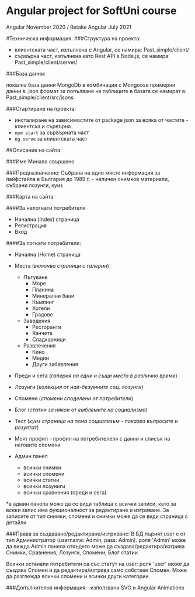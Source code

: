 # Angular project for SoftUni course 
Angular November 2020 / Retake Angular July 2021

#Техническа информация:
###Структура на проекта:

* клиентската част, изпълнена с Angular, се намира: Past_simple/client/ 
* сървърна част, изпълнена като Rest API s Node.js, се намира: Past_simple/client/server/

###База данни:

локална база данни MongoDb в комбинация с Mongoose
примерни данни в .json формат за попълване на таблиците в базата се намират в: Past_simple/client/src/jsons

###Стартиране на проекта:

* инсталиране на зависимостите от package json за всяка от частите - клиентска и сървърна
* `npm start` за сървърната част
* `ng serve` за клиентската част

##Описание на сайта:

###Име
Минало свършено

###Предназначение:
Събрана на едно място информация за лайфстайла в България до 1989 г. - наличен снимков материали, събрани лозунги, куиз


###Карта на сайта:

####За нелогнати потребители
* Начална (Index) страница
* Регистрация
* Вход

####За логнати потребители:
* Начална (Home) страница
* Места (_включва страници с галерии_)
  * Пътуване
    * Море
    * Планина
    * Минерални бани
    * Къмпинг
    * Хотели
    * Градове
  * Заведения
    * Ресторанти
    * Ханчета
    * Сладкарници
  * Развлечения
    * Кино
    * Медии
    * Други забавления
* Преди и сега (_галерия на едни и същи места в различно време_)
* Лозунги (_колекция от най-безумните соц. лозунги_)
* Спомени (_спомени споделени от потребители_)
* Блог (_статии за някои от емблемите на социализма_)
* Тест (_куиз страница на тема социализъм - показва въпросите и резултат_)


* Моят профил - профил на потребителеля с данни и списък на неговите спомени
* Админ панел
  * всички снимки
  * всички спомени
  * всички статии
  * всички лозуниги
  * всички сравнения (преди и сега)
  
*в админ панела може да се види таблица с всички записи, като за всеки запис има фукционалност за редактиране и изтриване. За записите от тип снимки, спомени и снимки може да се види страница с детайли


###Права за създаване/редактиране/изтриване:
В БД пърият user e от тип Администратор (username: Admin, pass: Admin).
роля 'Admin' може да вижда Admin панела откъдето може да създава/редактира/изтрива Снимки, Сравнения, Лозунги, Спомени, Блог статии

Всички останали потребители са със статут на user:
роля 'user' може да създава Спомен и да редактира/изтрива само собствен Спомен. Може да разглежда всички спомени и всички други категории

###Допълнителна информация:
-използвани SVG и Angular Animations
